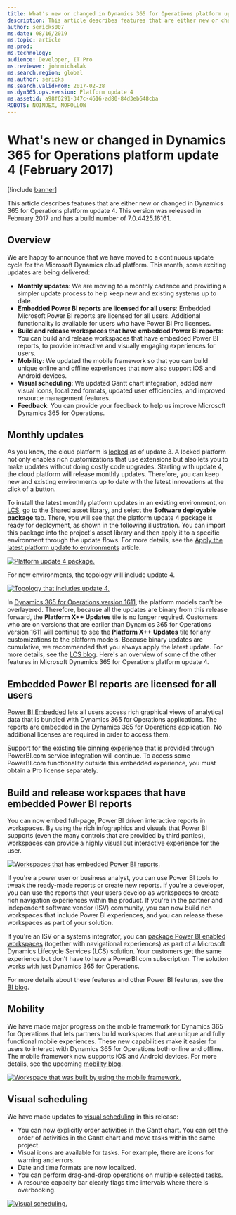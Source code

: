 ```yaml
---
title: What's new or changed in Dynamics 365 for Operations platform update 4 (February 2017)
description: This article describes features that are either new or changed in Dynamics 365 for Operations platform update 4. This version was released in February 2017 and has a build number of 7.0.4425.16161.
author: sericks007
ms.date: 08/16/2019
ms.topic: article
ms.prod: 
ms.technology: 
audience: Developer, IT Pro
ms.reviewer: johnmichalak
ms.search.region: global
ms.author: sericks
ms.search.validFrom: 2017-02-28
ms.dyn365.ops.version: Platform update 4
ms.assetid: a98f6291-347c-4616-ad80-84d3eb648cba
ROBOTS: NOINDEX, NOFOLLOW
---
```


# What's new or changed in Dynamics 365 for Operations platform update 4 (February 2017)

[!include [banner](../../../finance/includes/banner.md)]

This article describes features that are either new or changed in Dynamics 365 for Operations platform update 4. This version was released in February 2017 and has a build number of 7.0.4425.16161.

## Overview

We are happy to announce that we have moved to a continuous update cycle for the Microsoft Dynamics cloud platform. This month, some exciting updates are being delivered:

- **Monthly updates**: We are moving to a monthly cadence and providing a simpler update process to help keep new and existing systems up to date.
- **Embedded Power BI reports are licensed for all users**: Embedded Microsoft Power BI reports are licensed for all users. Additional functionality is available for users who have Power BI Pro licenses.
- **Build and release workspaces that have embedded Power BI reports**: You can build and release workspaces that have embedded Power BI reports, to provide interactive and visually engaging experiences for users.
- **Mobility**: We updated the mobile framework so that you can build unique online and offline experiences that now also support iOS and Android devices.
- **Visual scheduling**: We updated Gantt chart integration, added new visual icons, localized formats, updated user efficiencies, and improved resource management features.
- **Feedback**: You can provide your feedback to help us improve Microsoft Dynamics 365 for Operations.

## Monthly updates

As you know, the cloud platform is [locked](whats-new-platform-update-3.md) as of update 3. A locked platform not only enables rich customizations that use extensions but also lets you to make updates without doing costly code upgrades. Starting with update 4, the cloud platform will release monthly updates. Therefore, you can keep new and existing environments up to date with the latest innovations at the click of a button.

To install the latest monthly platform updates in an existing environment, on [LCS](https://lcs.dynamics.com/), go to the Shared asset library, and select the **Software deployable package** tab. There, you will see that the platform update 4 package is ready for deployment, as shown in the following illustration. You can import this package into the project's asset library and then apply it to a specific environment through the update flows. For more details, see the [Apply the latest platform update to environments](../migration-upgrade/upgrade-latest-platform-update.md) article.

[![Platform update 4 package.](../../fin-ops/get-started/media/1111111-1024x171.png)](/media/1111111.png)

For new environments, the topology will include update 4.

[![Topology that includes update 4.](../../fin-ops/get-started/media/2222222222.png)](/media/2222222222.png)

In [Dynamics 365 for Operations version 1611](whats-new-platform-update-3.md), the platform models can't be overlayered. Therefore, because all the updates are binary from this release forward, the **Platform X++ Updates** tile is no longer required. Customers who are on versions that are earlier than Dynamics 365 for Operations version 1611 will continue to see the **Platform X++ Updates** tile for any customizations to the platform models. Because binary updates are cumulative, we recommended that you always apply the latest update. For more details, see the [LCS blog](https://blogs.msdn.microsoft.com/lcs/2017/01/26/january-2017-release-notes/). Here's an overview of some of the other features in Microsoft Dynamics 365 for Operations platform update 4.

## Embedded Power BI reports are licensed for all users

[Power BI Embedded](../analytics/embed-power-bi-workspaces.md) lets all users access rich graphical views of analytical data that is bundled with Dynamics 365 for Operations applications. The reports are embedded in the Dynamics 365 for Operations application. No additional licenses are required in order to access them.

Support for the existing [tile pinning experience](/archive/blogs/dynamicsaxbi/pinning-power-bi-reports-to-dynamics-ax-client) that is provided through PowerBI.com service integration will continue. To access some PowerBI.com functionality outside this embedded experience, you must obtain a Pro license separately.

## Build and release workspaces that have embedded Power BI reports

You can now embed full-page, Power BI driven interactive reports in workspaces. By using the rich infographics and visuals that Power BI supports (even the many controls that are provided by third parties), workspaces can provide a highly visual but interactive experience for the user.

[![Workspaces that has embedded Power BI reports.](../../fin-ops/get-started/media/3333333333-1024x551.png)](/media/3333333333.png)

If you're a power user or business analyst, you can use Power BI tools to tweak the ready-made reports or create new reports. If you're a developer, you can use the reports that your users develop as workspaces to create rich navigation experiences within the product. If you're in the partner and independent software vendor (ISV) community, you can now build rich workspaces that include Power BI experiences, and you can release these workspaces as part of your solution.

If you're an ISV or a systems integrator, you can [package Power BI enabled workspaces](../analytics/power-bi-embedded-integration.md) (together with navigational experiences) as part of a Microsoft Dynamics Lifecycle Services (LCS) solution. Your customers get the same experience but don't have to have a PowerBI.com subscription. The solution works with just Dynamics 365 for Operations.

For more details about these features and other Power BI features, see the [BI blog](/archive/blogs/dynamicsaxbi/).

## Mobility

We have made major progress on the mobile framework for Dynamics 365 for Operations that lets partners build workspaces that are unique and fully functional mobile experiences. These new capabilities make it easier for users to interact with Dynamics 365 for Operations both online and offline. The mobile framework now supports iOS and Android devices. For more details, see the upcoming [mobility blog](/archive/blogs/Dynamics365forOperationsMobile/).

[![Workspace that was built by using the mobile framework.](../../fin-ops/get-started/media/444444444444-1024x533.png)](/media/444444444444.png)

## Visual scheduling

We have made updates to [visual scheduling](../user-interface/gantt-development-guide.md) in this release:

- You can now explicitly order activities in the Gantt chart. You can set the order of activities in the Gantt chart and move tasks within the same project.
- Visual icons are available for tasks. For example, there are icons for warning and errors.
- Date and time formats are now localized.
- You can perform drag-and-drop operations on multiple selected tasks.
- A resource capacity bar clearly flags time intervals where there is overbooking.

[![Visual scheduling.](../../fin-ops/get-started/media/55555555555-1024x539.png)](/media/55555555555.png)

